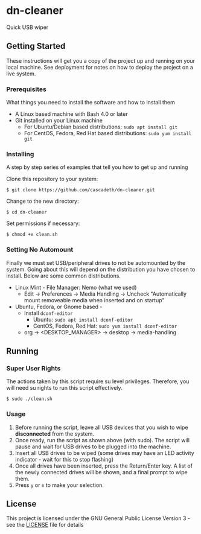 # dn-cleaner
Quick USB wiper

## Getting Started

These instructions will get you a copy of the project up and running on your local machine. See deployment for notes on how to deploy the project on a live system.

### Prerequisites

What things you need to install the software and how to install them

 * A Linux based machine with Bash 4.0 or later
 * Git installed on your Linux machine 
     * For Ubuntu/Debian based distributions: `sudo apt install git`
     * For CentOS, Fedora, Red Hat based distributions: `sudo yum install git`

### Installing

A step by step series of examples that tell you how to get up and running

Clone this repository to your system:

```
$ git clone https://github.com/cascadeth/dn-cleaner.git
```
Change to the new directory: 
```
$ cd dn-cleaner
```

Set permissions if necessary:
```
$ chmod +x clean.sh
```

### Setting No Automount

Finally we must set USB/peripheral drives to not be automounted by the system. Going about this will depend on the distribution you have chosen to install. Below are some common distributions. 

 * Linux Mint - File Manager: Nemo (what we used)
     * Edit -> Preferences -> Media Handling -> Uncheck "Automatically mount removeable media when inserted and on startup"
 * Ubuntu, Fedora, or Gnome based - 
     * Install `dconf-editor`
         * Ubuntu: `sudo apt install dconf-editor`
         * CentOS, Fedora, Red Hat: `sudo yum install dconf-editor`
     * org -> <DESKTOP_MANAGER> -> desktop -> media-handling

## Running 

### Super User Rights

The actions taken by this script require su level privileges. Therefore, you will need su rights to run this script effectively. 
```
$ sudo ./clean.sh
```

### Usage

1. Before running the script, leave all USB devices that you wish to wipe **disconnected** from the system. 
2. Once ready, run the script as shown above (with sudo). The script will pause and wait for USB drives to be plugged into the machine. 
3. Insert all USB drives to be wiped (some drives may have an LED activity indicator - wait for this to stop flashing)
4. Once all drives have been inserted, press the Return/Enter key. A list of the newly connected drives will be shown, and a final prompt to wipe them.
5. Press `y` or `n` to make your selection. 

## License

This project is licensed under the GNU General Public License Version 3 - see the [LICENSE](LICENSE) file for details

